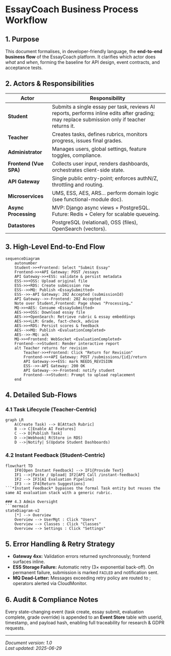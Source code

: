 # EssayCoach Business Process Workflow

## 1. Purpose
This document formalises, in developer-friendly language, the **end-to-end business flow** of the EssayCoach platform.  It clarifies which actor does *what* and *when*, forming the baseline for API design, event contracts, and acceptance tests.

## 2. Actors & Responsibilities
| Actor | Responsibility |
|-------|---------------|
| **Student** | Submits a single essay per task, reviews AI reports, performs inline edits after grading; may replace submission only if teacher returns it. |
| **Teacher** | Creates tasks, defines rubrics, monitors progress, issues final grades. |
| **Administrator** | Manages users, global settings, feature toggles, compliance. |
| **Frontend (Vue SPA)** | Collects user input, renders dashboards, orchestrates client-side state. |
| **API Gateway** | Single public entry-point; enforces authN/Z, throttling and routing. |
| **Microservices** | UMS, ESS, AES, ARS… perform domain logic (see functional-module doc). |
| **Async Processing** | MVP: Django async views + PostgreSQL. Future: Redis + Celery for scalable queueing. |
| **Datastores** | PostgreSQL (relational), OSS (files), OpenSearch (vectors). |

## 3. High-Level End-to-End Flow
```mermaid
sequenceDiagram
    autonumber
    Student->>+Frontend: Select "Submit Essay"
    Frontend->>+API Gateway: POST /essays
    API Gateway->>+ESS: validate & persist metadata
    ESS->>+OSS: Upload original file
    ESS->>+RDS: Create submission row
    ESS-->>MQ: Publish <EssaySubmitted>
    ESS-->>-API Gateway: 202 Accepted (submissionId)
    API Gateway-->>-Frontend: 202 Accepted
    Note over Student,Frontend: Page shows "Processing…"
    MQ->>+AES: Consume <EssaySubmitted>
    AES->>+OSS: Download essay file
    AES->>+OpenSearch: Retrieve rubric & essay embeddings
    AES->>+LLM: Grade, fact-check, advise
    AES->>+RDS: Persist scores & feedback
    AES-->>MQ: Publish <EvaluationCompleted>
    AES-->>-MQ: ack
    MQ->>+Frontend: WebSocket <EvaluationCompleted>
    Frontend-->>Student: Render interactive report
    alt Teacher returns for revision
        Teacher->>+Frontend: Click "Return for Revision"
        Frontend->>+API Gateway: POST /submissions/{id}/return
        API Gateway->>+ESS: mark NEEDS_REVISION
        ESS-->>-API Gateway: 200 OK
        API Gateway-->>-Frontend: notify student
        Frontend-->>Student: Prompt to upload replacement
    end
```

## 4. Detailed Sub-Flows
### 4.1 Task Lifecycle (Teacher-Centric)
```mermaid
graph LR
    A(Create Task) --> B[Attach Rubric]
    B --> C[Enable AI Features]
    C --> D[Publish Task]
    D -->|Webhook| R(Store in RDS)
    D -->|Notify| S(Update Student Dashboards)
```

### 4.2 Instant Feedback (Student-Centric)
```mermaid
flowchart TD
    IF0[Open Instant Feedback] --> IF1{Provide Text}
    IF1 -->|Paste / Upload| IF2[API Call /instant-feedback]
    IF2 --> IF3[AI Evaluation Pipeline]
    IF3 --> IF4[Return Suggestions]
```*Instant Feedback* bypasses the formal Task entity but reuses the same AI evaluation stack with a generic rubric.

### 4.3 Admin Oversight
```mermaid
stateDiagram-v2
    [*] --> Overview
    Overview --> UserMgt : Click "Users"
    Overview --> Classes : Click "Classes"
    Overview --> Settings : Click "Settings"
```

## 5. Error Handling & Retry Strategy
* **Gateway 4xx:** Validation errors returned synchronously; frontend surfaces inline.
* **ESS Storage Failure:** Automatic retry (3× exponential back-off).  On permanent failure, submission is marked `FAILED` and notification sent.
* **MQ Dead-Letter:** Messages exceeding retry policy are routed to <DLQ>; operators alerted via CloudMonitor.

## 6. Audit & Compliance Notes
Every state-changing event (task create, essay submit, evaluation complete, grade override) is appended to an **Event Store** table with userId, timestamp, and payload hash, enabling full traceability for research & GDPR requests.

---
*Document version: 1.0*  
*Last updated: 2025-06-29* 
